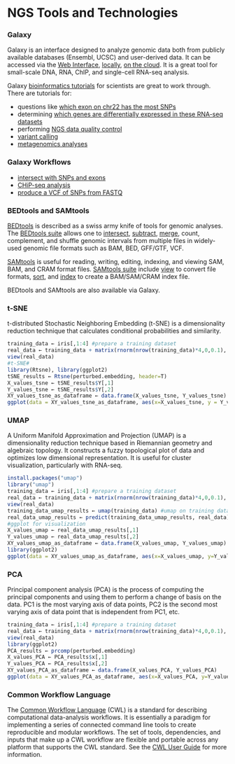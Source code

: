 # NGS Tools and Technologies

### Galaxy
Galaxy is an interface designed to analyze genomic data both from publicly available databases (Ensembl, UCSC) and user-derived data. It can be accessed via the [Web Interface](https://usegalaxy.org/), [locally](https://galaxyproject.org/admin/get-galaxy/), [on the cloud](https://galaxyproject.org/cloudman/). It is a great tool for small-scale DNA, RNA, ChIP, and single-cell RNA-seq analysis.

Galaxy [bioinformatics tutorials](https://training.galaxyproject.org/training-material/) for scientists are great to work through. There are tutorials for:
- questions like [which exon on chr22 has the most SNPs](https://galaxyproject.org/tutorials/g101/)
- determining [which genes are differentially expressed in these RNA-seq datasets](https://usegalaxy.org/u/jeremy/p/galaxy-rna-seq-analysis-exercise)
- performing [NGS data quality control](https://www.youtube.com/watch?v=NH18hN9PdC8&ab_channel=UofMMSI)
- [variant calling](https://training.galaxyproject.org/training-material/topics/variant-analysis/tutorials/dip/tutorial.html)
- [metagenomics analyses](https://galaxyproject.github.io/training-material/topics/metagenomics/)

### Galaxy Workflows
- [intersect with SNPs and exons](/files/galaxy_cow_workflow.md)
- [CHiP-seq analysis](/files/mouse_ChIP.md)
- [produce a VCF of SNPs from FASTQ](/files/SNP_calling.md)

### BEDtools and SAMtools
[BEDtools](https://bedtools.readthedocs.io/en/latest/) is described as a swiss army knife of tools for genomic analyses. The [BEDtools suite](https://bedtools.readthedocs.io/en/latest/content/bedtools-suite.html) allows one to [intersect](https://bedtools.readthedocs.io/en/latest/content/tools/intersect.html), [subtract](https://bedtools.readthedocs.io/en/latest/content/tools/subtract.html), [merge](https://bedtools.readthedocs.io/en/latest/content/tools/merge.html), count, complement, and shuffle genomic intervals from multiple files in widely-used genomic file formats such as BAM, BED, GFF/GTF, VCF. 

[SAMtools](http://www.htslib.org/) is useful for reading, writing, editing, indexing, and viewing SAM, BAM, and CRAM format files. [SAMtools suite](http://www.htslib.org/doc/samtools.html) include [view](http://www.htslib.org/doc/samtools-view.html) to convert file formats, [sort](http://www.htslib.org/doc/samtools-sort.html), and [index](http://www.htslib.org/doc/samtools-index.html) to create a BAM/SAM/CRAM index file.

BEDtools and SAMtools are also available via Galaxy.

### t-SNE
t-distributed Stochastic Neighboring Embedding (t-SNE) is a dimensionality reduction technique that calculates conditional probabilities and similarity. 
```R
training_data ← iris[,1:4] #prepare a training dataset
real_data ← training_data + matrix(rnorm(nrow(training_data)*4,0,0.1), ncol=4) #real data (training dataset with some fluctuations)
view(real_data)
#t-SNE#
library(Rtsne), library(ggplot2)
tSNE_results ← Rtsne(perturbed.embedding, header=T)
X_values_tsne ← tSNE_results$Y[,1]
Y_values_tsne ← tSNE_results$Y[,2]
XY_values_tsne_as_dataframe ← data.frame(X_values_tsne, Y_values_tsne)
ggplot(data = XY_values_tsne_as_dataframe, aes(x=X_values_tsne, y = Y_values_tsne)) + geom_point() 
```
### UMAP
A Uniform Manifold Approximation and Projection (UMAP) is a dimensionality reduction technique based in Riemannian geometry and algebraic topology. It constructs a fuzzy topological plot of data and optimizes low dimensional representation. It is useful for cluster visualization, particularly with RNA-seq. 
```R
install.packages("umap")
library("umap")
training_data ← iris[,1:4] #prepare a training dataset
real_data ← training_data + matrix(rnorm(nrow(training_data)*4,0,0.1), ncol=4) #real data (training dataset with some fluctuations)
view(real_data)
training_data_umap_results ← umap(training_data) #umap on training data
real_data_umap_results ← predict(training_data_umap_results, real_data) #predict the clustering of real_data based on training data's umap results
#ggplot for visualization
X_values_umap ← real_data_umap_results[,1]
Y_values_umap ← real_data_umap_results[,2]
XY_values_umap_as_dataframe ← data.frame(X_values_umap, Y_values_umap)
library(ggplot2)
ggplot(data = XY_values_umap_as_dataframe, aes(x=X_values_umap, y=Y_values_umap)) + geom_point()
```
### PCA
Principal component analysis (PCA) is the process of computing the principal components and using them to perform a change of basis on the data. PC1 is the most varying axis of data points, PC2 is the second most varying axis of data point that is independent from PC1, etc. 
```R
training_data ← iris[,1:4] #prepare a training dataset
real_data ← training_data + matrix(rnorm(nrow(training_data)*4,0,0.1), ncol=4) #real data (training dataset with some fluctuations)
view(real_data)
library(ggplot2)
PCA_results ← prcomp(perturbed.embedding)
X_values_PCA ← PCA_results$x[,1]
Y_values_PCA ← PCA_results$x[,2]
XY_values_PCA_as_dataframe ← data.frame(X_values_PCA, Y_values_PCA)
ggplot(data = XY_values_PCA_as_dataframe, aes(x=X_values_PCA, y=Y_values_PCA)) + geom_point()
```
### Common Workflow Language
The [Common Workflow Language](https://www.commonwl.org/v1.2/index.html) (CWL) is a standard for describing computational data-analysis workflows. It is essentially a paradigm for implementing a series of connected command line tools to create reproducible and modular workflows. The set of tools, dependencies, and inputs that make up a CWL workflow are flexible and portable across any platform that supports the CWL standard. See the [CWL User Guide](https://www.commonwl.org/user_guide/) for more information. 

